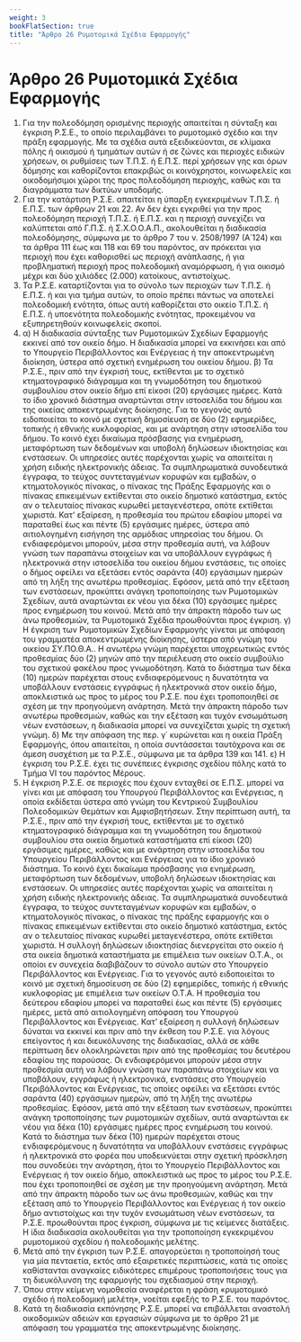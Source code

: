 ```yaml
---
weight: 3
bookFlatSection: true
title: "Άρθρο 26 Ρυμοτομικά Σχέδια Εφαρμογής"
---
```


# Άρθρο 26 Ρυμοτομικά Σχέδια Εφαρμογής

1. Για την πολεοδόμηση ορισμένης περιοχής απαιτείται η σύνταξη και έγκριση Ρ.Σ.Ε., το οποίο περιλαμβάνει το ρυμοτομικό σχέδιο και την πράξη εφαρμογής. Με τα σχέδια αυτά εξειδικεύονται, σε κλίμακα πόλης ή οικισμού ή τμημάτων αυτών ή σε ζώνες και περιοχές ειδικών χρήσεων, οι ρυθμίσεις των Τ.Π.Σ. ή Ε.Π.Σ. περί χρήσεων γης και όρων δόμησης και καθορίζονται επακριβώς οι κοινόχρηστοι, κοινωφελείς και οικοδομήσιμοι χώροι της προς πολεοδόμηση περιοχής, καθώς και τα διαγράμματα των δικτύων υποδομής.
2. Για την κατάρτιση Ρ.Σ.Ε. απαιτείται η ύπαρξη εγκεκριμένων Τ.Π.Σ. ή Ε.Π.Σ. των άρθρων 21 και 22. Αν δεν έχει εγκριθεί για την προς πολεοδόμηση περιοχή Τ.Π.Σ. ή Ε.Π.Σ. και η περιοχή συνεχίζει να καλύπτεται από Γ.Π.Σ. ή Σ.Χ.Ο.Ο.Α.Π., ακολουθείται η διαδικασία πολεοδόμησης, σύμφωνα με το άρθρο 7 του ν. 2508/1997 (Α΄124) και τα άρθρα 111 έως και 118 και 69 του παρόντος, αν πρόκειται για περιοχή που έχει καθορισθεί ως περιοχή ανάπλασης, ή για προβληματική περιοχή προς πολεοδομική αναμόρφωση, ή για οικισμό μέχρι και δύο χιλιάδες (2.000) κατοίκους, αντιστοίχως.
3. Τα Ρ.Σ.Ε. καταρτίζονται για το σύνολο των περιοχών των Τ.Π.Σ. ή Ε.Π.Σ. ή και για τμήμα αυτών, το οποίο πρέπει πάντως να αποτελεί πολεοδομική ενότητα, όπως αυτή καθορίζεται στο οικείο Τ.Π.Σ. ή Ε.Π.Σ. ή υποενότητα πολεοδομικής ενότητας, προκειμένου να εξυπηρετηθούν κοινωφελείς σκοποί.
4. α) Η διαδικασία σύνταξης των Ρυμοτομικών Σχεδίων Εφαρμογής εκκινεί από τον οικείο δήμο. Η διαδικασία μπορεί να εκκινήσει και από το Υπουργείο Περιβάλλοντος και Ενέργειας ή την αποκεντρωμένη διοίκηση, ύστερα από σχετική ενημέρωση του οικείου δήμου.
β) Τα Ρ.Σ.Ε., πριν από την έγκρισή τους, εκτίθενται με το σχετικό κτηματογραφικό διάγραμμα και τη γνωμοδότηση του δημοτικού συμβουλίου στον οικείο δήμο επί είκοσι (20) εργάσιμες ημέρες. Κατά το ίδιο χρονικό διάστημα αναρτώνται στην ιστοσελίδα του δήμου και της οικείας αποκεντρωμένης διοίκησης. Για το γεγονός αυτό ειδοποιείται το κοινό με σχετική δημοσίευση σε δύο (2) εφημερίδες, τοπικής ή εθνικής κυκλοφορίας, και με ανάρτηση στην ιστοσελίδα του δήμου.  Το κοινό έχει δικαίωμα πρόσβασης για ενημέρωση, μεταφόρτωση των δεδομένων και υποβολή δηλώσεων ιδιοκτησίας και ενστάσεων. Οι υπηρεσίες αυτές παρέχονται χωρίς να απαιτείται η χρήση ειδικής ηλεκτρονικής άδειας. Τα συμπληρωματικά συνοδευτικά έγγραφα, το τεύχος συντεταγμένων κορυφών και εμβαδών, ο κτηματολογικός πίνακας, ο πίνακας της Πράξης Εφαρμογής και ο πίνακας επικειμένων εκτίθενται στο οικείο δημοτικό κατάστημα, εκτός αν ο τελευταίος πίνακας κυρωθεί μεταγενέστερα, οπότε εκτίθεται χωριστά. Κατ’ εξαίρεση, η προθεσμία του πρώτου εδαφίου μπορεί να παραταθεί έως και πέντε (5) εργάσιμες ημέρες, ύστερα από αιτιολογημένη εισήγηση της αρμόδιας υπηρεσίας του δήμου. Οι ενδιαφερόμενοι μπορούν, μέσα στην προθεσμία αυτή, να λάβουν γνώση των παραπάνω στοιχείων και να υποβάλλουν εγγράφως ή ηλεκτρονικά στην ιστοσελίδα του οικείου δήμου ενστάσεις, τις οποίες ο δήμος οφείλει να εξετάσει εντός σαράντα (40) εργάσιμων ημερών από τη λήξη της ανωτέρω προθεσμίας. Εφόσον, μετά από την εξέταση των ενστάσεων, προκύπτει ανάγκη τροποποίησης των Ρυμοτομικών Σχεδίων, αυτά αναρτώνται εκ νέου για δέκα (10) εργάσιμες ημέρες προς ενημέρωση του κοινού. Μετά από την άπρακτη πάροδο των ως άνω προθεσμιών, τα Ρυμοτομικά Σχέδια προωθούνται προς έγκριση.
γ) Η έγκριση των Ρυμοτομικών Σχεδίων Εφαρμογής γίνεται με απόφαση του γραμματέα αποκεντρωμένης διοίκησης, ύστερα από γνώμη του οικείου ΣΥ.ΠΟ.Θ.Α.. Η ανωτέρω γνώμη παρέχεται υποχρεωτικώς εντός προθεσμίας δύο (2) μηνών από την περιέλευση στο οικείο συμβούλιο του σχετικού φακέλου προς γνωμοδότηση. Κατά το διάστημα των δέκα (10) ημερών παρέχεται στους ενδιαφερόμενους η δυνατότητα να υποβάλλουν ενστάσεις εγγράφως ή ηλεκτρονικά στον οικείο δήμο, αποκλειστικά ως προς το μέρος του Ρ.Σ.Ε. που έχει τροποποιηθεί σε σχέση με την προηγούμενη ανάρτηση. Μετά την άπρακτη πάροδο των ανωτέρω προθεσμιών, καθώς και την εξέταση και τυχόν ενσωμάτωση νέων ενστάσεων, η διαδικασία μπορεί να συνεχίζεται χωρίς τη σχετική γνώμη.
δ) Με την απόφαση της περ. γ΄ κυρώνεται και η οικεία Πράξη Εφαρμογής, όπου απαιτείται, η οποία συντάσσεται ταυτόχρονα και σε άμεση συσχέτιση με τα Ρ.Σ.Ε., σύμφωνα με τα άρθρα 139 και 141.
ε) Η έγκριση του Ρ.Σ.Ε. έχει τις συνέπειες έγκρισης σχεδίου πόλης κατά το Τμήμα VI του παρόντος Μέρους.
5. Η έγκριση Ρ.Σ.Ε. σε περιοχές που έχουν ενταχθεί σε Ε.Π.Σ. μπορεί να γίνει και με απόφαση του Υπουργού Περιβάλλοντος και Ενέργειας, η οποία εκδίδεται ύστερα από γνώμη του Κεντρικού Συμβουλίου Πολεοδομικών Θεμάτων και Αμφισβητήσεων. Στην περίπτωση αυτή, τα Ρ.Σ.Ε., πριν από την έγκρισή τους, εκτίθενται με το σχετικό κτηματογραφικό διάγραμμα και τη γνωμοδότηση του δημοτικού συμβουλίου στα οικεία δημοτικά καταστήματα επί είκοσι (20) εργάσιμες ημέρες, καθώς και με ανάρτηση στην ιστοσελίδα του Υπουργείου Περιβάλλοντος και Ενέργειας για το ίδιο χρονικό διάστημα. Το κοινό έχει δικαίωμα πρόσβασης για ενημέρωση, μεταφόρτωση των δεδομένων, υποβολή δηλώσεων ιδιοκτησίας και ενστάσεων. Οι υπηρεσίες αυτές παρέχονται χωρίς να απαιτείται η χρήση ειδικής ηλεκτρονικής άδειας. Τα συμπληρωματικά συνοδευτικά έγγραφα, το τεύχος συντεταγμένων κορυφών και εμβαδών, ο κτηματολογικός πίνακας, ο πίνακας της πράξης εφαρμογής και ο πίνακας επικειμένων εκτίθενται στο οικείο δημοτικό κατάστημα, εκτός αν ο τελευταίος πίνακας κυρωθεί μεταγενέστερα, οπότε εκτίθεται χωριστά. Η συλλογή δηλώσεων ιδιοκτησίας διενεργείται στο οικείο ή στα οικεία δημοτικά καταστήματα με επιμέλεια των οικείων Ο.Τ.Α., οι οποίοι εν συνεχεία διαβιβάζουν το σύνολο αυτών στο Υπουργείο Περιβάλλοντος και Ενέργειας. Για το γεγονός αυτό ειδοποιείται το κοινό με σχετική δημοσίευση σε δύο (2) εφημερίδες, τοπικής ή εθνικής κυκλοφορίας με επιμέλεια των οικείων Ο.Τ.Α. Η προθεσμία του δεύτερου εδαφίου μπορεί να παραταθεί έως και πέντε (5) εργάσιμες ημέρες, μετά από αιτιολογημένη απόφαση του Υπουργού Περιβάλλοντος και Ενέργειας. Κατ’ εξαίρεση η συλλογή δηλώσεων δύναται να εκκινεί και πριν από την έκθεση του Ρ.Σ.Ε. για λόγους επείγοντος ή και διευκόλυνσης της διαδικασίας, αλλά σε κάθε περίπτωση δεν ολοκληρώνεται πριν από της προθεσμίας του δευτέρου εδαφίου της παρούσας. Οι ενδιαφερόμενοι μπορούν μέσα στην προθεσμία αυτή να λάβουν γνώση των παραπάνω στοιχείων και να υποβάλουν, εγγράφως ή ηλεκτρονικά, ενστάσεις στο Υπουργείο Περιβάλλοντος και Ενέργειας, τις οποίες οφείλει να εξετάσει εντός σαράντα (40) εργάσιμων ημερών, από τη λήξη της ανωτέρω προθεσμίας. Εφόσον, μετά από την εξέταση των ενστάσεων, προκύπτει ανάγκη τροποποίησης των ρυμοτομικών σχεδίων, αυτά αναρτώνται εκ νέου για δέκα (10) εργάσιμες ημέρες προς ενημέρωση του κοινού. Κατά το διάστημα των δέκα (10) ημερών παρέχεται στους ενδιαφερόμενους η δυνατότητα να υποβάλλουν ενστάσεις εγγράφως ή ηλεκτρονικά στο φορέα που υποδεικνύεται στην σχετική πρόσκληση που συνοδεύει την ανάρτηση, ήτοι το Υπουργείο Περιβάλλοντος και Ενέργειας ή τον οικείο δήμο, αποκλειστικά ως προς το μέρος του Ρ.Σ.Ε. που έχει τροποποιηθεί σε σχέση με την προηγούμενη ανάρτηση.  Μετά από την άπρακτη πάροδο των ως άνω προθεσμιών, καθώς και την εξέταση από το Υπουργείο Περιβάλλοντος και Ενέργειας ή τον οικείο δήμο αντιστοίχως και την τυχόν ενσωμάτωση νέων ενστάσεων, τα Ρ.Σ.Ε. προωθούνται προς έγκριση, σύμφωνα με τις κείμενες διατάξεις. Η ίδια διαδικασία ακολουθείται για την τροποποίηση εγκεκριμένου ρυμοτομικού σχεδίου ή πολεοδομικής μελέτης.
6. Μετά από την έγκριση των Ρ.Σ.Ε. απαγορεύεται η τροποποίησή τους για μία πενταετία, εκτός από εξαιρετικές περιπτώσεις, κατά τις οποίες καθίστανται αναγκαίες ειδικότερες επιμέρους τροποποιήσεις τους για τη διευκόλυνση της εφαρμογής του σχεδιασμού στην περιοχή.
7. Όπου στην κείμενη νομοθεσία αναφέρεται η φράση «ρυμοτομικό σχέδιο ή πολεοδομική μελέτη», νοείται εφεξής το Ρ.Σ.Ε. του παρόντος.
8. Κατά τη διαδικασία εκπόνησης Ρ.Σ.Ε. μπορεί να επιβάλλεται αναστολή οικοδομικών αδειών και εργασιών σύμφωνα με το άρθρο 21 με απόφαση του γραμματέα της αποκεντρωμένης διοίκησης.
